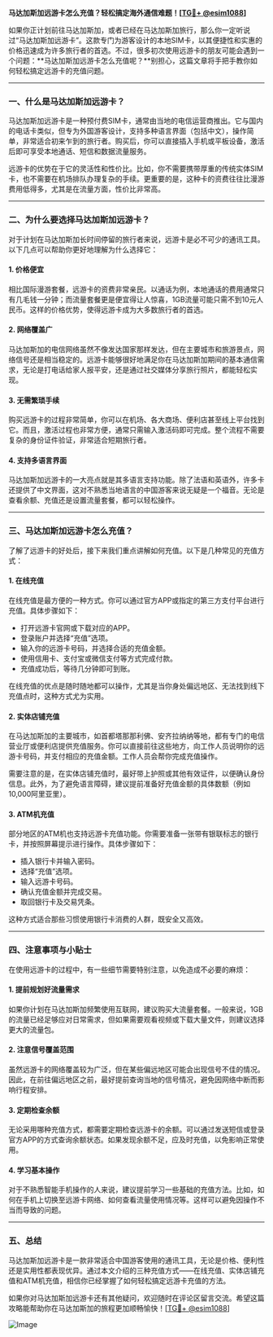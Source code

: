 **马达加斯加远游卡怎么充值？轻松搞定海外通信难题！[[TG💪+ @esim1088](https://t.me/s/esim1088)]**

如果你正计划前往马达加斯加，或者已经在马达加斯加旅行，那么你一定听说过“马达加斯加远游卡”。这款专门为游客设计的本地SIM卡，以其便捷性和实惠的价格迅速成为许多旅行者的首选。不过，很多初次使用远游卡的朋友可能会遇到一个问题：**马达加斯加远游卡怎么充值呢？**别担心，这篇文章将手把手教你如何轻松搞定远游卡的充值问题。

---

### **一、什么是马达加斯加远游卡？**

马达加斯加远游卡是一种预付费SIM卡，通常由当地的电信运营商推出。它与国内的电话卡类似，但专为外国游客设计，支持多种语言界面（包括中文），操作简单，非常适合初来乍到的旅行者。购买后，你可以直接插入手机或平板设备，激活后即可享受本地通话、短信和数据流量服务。

远游卡的优势在于它的灵活性和性价比。比如，你不需要携带厚重的传统实体SIM卡，也不需要在机场排队办理复杂的手续。更重要的是，这种卡的资费往往比漫游费用低得多，尤其是在流量方面，性价比非常高。

---

### **二、为什么要选择马达加斯加远游卡？**

对于计划在马达加斯加长时间停留的旅行者来说，远游卡是必不可少的通讯工具。以下几点可以帮助你更好地理解为什么选择它：

#### **1. 价格便宜**
相比国际漫游套餐，远游卡的资费非常亲民。以通话为例，本地通话的费用通常只有几毛钱一分钟；而流量套餐更是便宜得让人惊喜，1GB流量可能只需不到10元人民币。这样的价格优势，使得远游卡成为大多数旅行者的首选。

#### **2. 网络覆盖广**
马达加斯加的电信网络虽然不像发达国家那样发达，但在主要城市和旅游景点，网络信号还是相当稳定的。远游卡能够很好地满足你在马达加斯加期间的基本通信需求，无论是打电话给家人报平安，还是通过社交媒体分享旅行照片，都能轻松实现。

#### **3. 无需繁琐手续**
购买远游卡的过程非常简单，你可以在机场、各大商场、便利店甚至线上平台找到它。而且，激活过程也非常方便，通常只需输入激活码即可完成。整个流程不需要复杂的身份证件验证，非常适合短期旅行者。

#### **4. 支持多语言界面**
马达加斯加远游卡的一大亮点就是其多语言支持功能。除了法语和英语外，许多卡还提供了中文界面，这对不熟悉当地语言的中国游客来说无疑是一个福音。无论是查看余额、充值还是设置流量套餐，都可以轻松操作。

---

### **三、马达加斯加远游卡怎么充值？**

了解了远游卡的好处后，接下来我们重点讲解如何充值。以下是几种常见的充值方式：

#### **1. 在线充值**
在线充值是最方便的一种方式。你可以通过官方APP或指定的第三方支付平台进行充值。具体步骤如下：
- 打开远游卡官网或下载对应的APP。
- 登录账户并选择“充值”选项。
- 输入你的远游卡号码，并选择合适的充值金额。
- 使用信用卡、支付宝或微信支付等方式完成付款。
- 充值成功后，等待几分钟即可到账。

在线充值的优点是随时随地都可以操作，尤其是当你身处偏远地区、无法找到线下充值点时，这种方式尤为实用。

#### **2. 实体店铺充值**
在马达加斯加的主要城市，如首都塔那那利佛、安齐拉纳纳等地，都有专门的电信营业厅或便利店提供充值服务。你可以直接前往这些地方，向工作人员说明你的远游卡号码，并支付相应的充值金额。工作人员会帮你完成充值操作。

需要注意的是，在实体店铺充值时，最好带上护照或其他有效证件，以便确认身份信息。此外，为了避免语言障碍，建议提前准备好充值金额的具体数额（例如10,000阿里亚里）。

#### **3. ATM机充值**
部分地区的ATM机也支持远游卡充值功能。你需要准备一张带有银联标志的银行卡，并按照屏幕提示进行操作。具体步骤如下：
- 插入银行卡并输入密码。
- 选择“充值”选项。
- 输入远游卡号码。
- 确认充值金额并完成交易。
- 取回银行卡及交易凭条。

这种方式适合那些习惯使用银行卡消费的人群，既安全又高效。

---

### **四、注意事项与小贴士**

在使用远游卡的过程中，有一些细节需要特别注意，以免造成不必要的麻烦：

#### **1. 提前规划好流量需求**
如果你计划在马达加斯加频繁使用互联网，建议购买大流量套餐。一般来说，1GB的流量已经足够应对日常需求，但如果需要观看视频或下载大量文件，则建议选择更大的流量包。

#### **2. 注意信号覆盖范围**
虽然远游卡的网络覆盖较为广泛，但在某些偏远地区可能会出现信号不佳的情况。因此，在前往偏远地区之前，最好提前查询当地的信号情况，避免因网络中断而影响行程安排。

#### **3. 定期检查余额**
无论采用哪种充值方式，都需要定期检查远游卡的余额。可以通过发送短信或登录官方APP的方式查询余额状态。如果发现余额不足，应及时充值，以免影响正常使用。

#### **4. 学习基本操作**
对于不熟悉智能手机操作的人来说，建议提前学习一些基础的充值方法。比如，如何在手机上切换至远游卡网络、如何查看流量使用情况等。这样可以避免因操作不当而导致的问题。

---

### **五、总结**

马达加斯加远游卡是一款非常适合中国游客使用的通讯工具，无论是价格、便利性还是实用性都表现优异。通过本文介绍的三种充值方式——在线充值、实体店铺充值和ATM机充值，相信你已经掌握了如何轻松搞定远游卡充值的方法。

如果你对马达加斯加远游卡还有其他疑问，欢迎随时在评论区留言交流。希望这篇攻略能帮助你在马达加斯加的旅程更加顺畅愉快！[[TG💪+ @esim1088](https://t.me/s/esim1088)] 

![Image](https://i.postimg.cc/4NQfJmqS/Snipaste-2025-05-13-00-14-12.png)